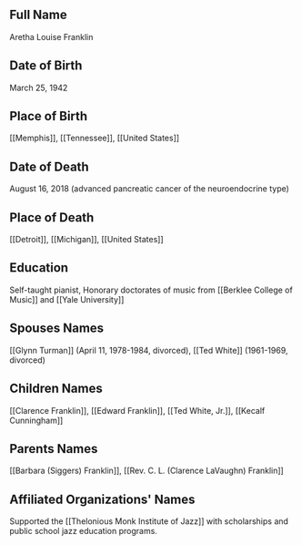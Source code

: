 ## Full Name
Aretha Louise Franklin

## Date of Birth
March 25, 1942

## Place of Birth
[[Memphis]], [[Tennessee]], [[United States]]

## Date of Death
August 16, 2018 (advanced pancreatic cancer of the neuroendocrine type)

## Place of Death
[[Detroit]], [[Michigan]], [[United States]]

## Education
Self-taught pianist, Honorary doctorates of music from [[Berklee College of Music]] and [[Yale University]]

## Spouses Names
[[Glynn Turman]] (April 11, 1978-1984, divorced), [[Ted White]] (1961-1969, divorced)

## Children Names
[[Clarence Franklin]], [[Edward Franklin]], [[Ted White, Jr.]], [[Kecalf Cunningham]]

## Parents Names
[[Barbara (Siggers) Franklin]], [[Rev. C. L. (Clarence LaVaughn) Franklin]]

## Affiliated Organizations' Names
Supported the [[Thelonious Monk Institute of Jazz]] with scholarships and public school jazz education programs.
